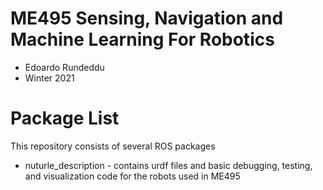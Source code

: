 # ME495 Sensing, Navigation and Machine Learning For Robotics
* Edoardo Rundeddu
* Winter 2021
# Package List
This repository consists of several ROS packages
- nuturle\_description - contains urdf files and basic debugging, testing, and visualization code for the robots used in ME495
